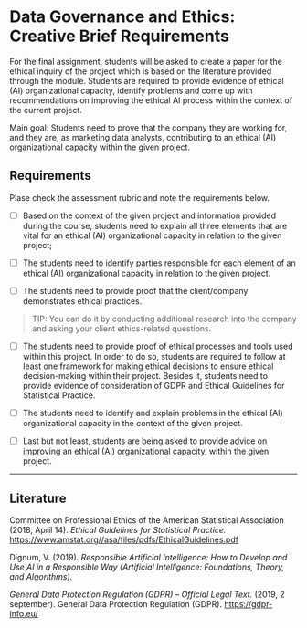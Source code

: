 # Data Governance and Ethics: Creative Brief Requirements

For the final assignment, students will be asked to create a paper for the ethical inquiry of the project which is based on the literature provided through the module. Students are required to provide evidence of ethical (AI) organizational capacity, identify problems and come up with recommendations on improving the ethical AI process within the context of the current project. 

Main goal: Students need to prove that the company they are working for, and they are, as marketing data analysts, contributing to an ethical (AI) organizational capacity within the given project.

## Requirements

Plase check the assessment rubric and note the requirements below.

- [ ] Based on the context of the given project and information provided during the course, students need to explain all three elements that are vital for an ethical (AI) organizational capacity in relation to the given project;  

- [ ] The students need to identify parties responsible for each element of an ethical (AI) organizational capacity in relation to the given project.  

- [ ] The students need to provide proof that the client/company demonstrates ethical practices.  

>TIP: You can do it by conducting additional research into the company and asking your client ethics-related questions.  

- [ ] The students need to provide proof of ethical processes and tools used within this project. In order to do so, students are required to follow at least one framework for making ethical decisions to ensure ethical decision-making within their project. Besides it, students need to provide evidence of consideration of GDPR and Ethical Guidelines for Statistical Practice.

- [ ] The students need to identify and explain problems in the ethical (AI) organizational capacity in the context of the given project.

- [ ] Last but not least, students are being asked to provide advice on improving an ethical (AI) organizational capacity, within the given project.

***

## __Literature__

Committee on Professional Ethics of the American Statistical Association (2018, April 14). *Ethical Guidelines for Statistical Practice.* https://www.amstat.org//asa/files/pdfs/EthicalGuidelines.pdf

Dignum, V. (2019). *Responsible Artificial Intelligence: How to Develop and Use AI in a Responsible Way (Artificial Intelligence: Foundations, Theory, and Algorithms).*

*General Data Protection Regulation (GDPR) – Official Legal Text.* (2019, 2 september). General Data Protection Regulation (GDPR). https://gdpr-info.eu/